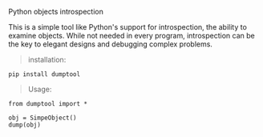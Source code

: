 Python objects introspection

This is a simple tool like Python's support for introspection, the ability to examine objects.
While not needed in every program, introspection can be the key to elegant designs and debugging complex problems.

> installation:

```
pip install dumptool
```

> Usage:

```
from dumptool import *

obj = SimpeObject()
dump(obj)

```
